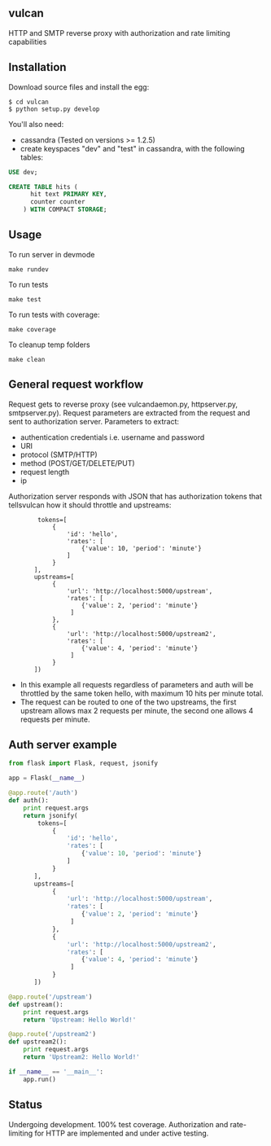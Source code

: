 vulcan
------

HTTP and SMTP reverse proxy with authorization and rate limiting capabilities

Installation
------------

Download source files and install the egg:
```
$ cd vulcan
$ python setup.py develop
```

You'll also need:

* cassandra (Tested on versions >= 1.2.5)
* create keyspaces "dev" and "test" in cassandra, with the following tables:

```sql
USE dev;

CREATE TABLE hits (
      hit text PRIMARY KEY,
      counter counter
    ) WITH COMPACT STORAGE;
```

Usage
-----
To run server in devmode

```
make rundev
```

To run tests

```
make test
```

To run tests with coverage:

```
make coverage
```

To cleanup temp folders

```
make clean
```

General request workflow
------------------------

Request gets to reverse proxy (see vulcandaemon.py, httpserver.py, smtpserver.py).
Request parameters are extracted from the request and sent to authorization server. Parameters to extract:

* authentication credentials i.e. username and password
* URI
* protocol (SMTP/HTTP)
* method (POST/GET/DELETE/PUT)
* request length 
* ip

Authorization server responds with JSON that has authorization tokens that tellsvulcan how it should throttle and upstreams:

```
        tokens=[
            {
                'id': 'hello',
                'rates': [
                    {'value': 10, 'period': 'minute'}
                ]
            }
       ],
       upstreams=[
            {
                'url': 'http://localhost:5000/upstream',
                'rates': [
                    {'value': 2, 'period': 'minute'}
                 ]
            },
            {
                'url': 'http://localhost:5000/upstream2',
                'rates': [
                    {'value': 4, 'period': 'minute'}
                 ]
            }
       ])

```

* In this example all requests regardless of parameters and auth will be throttled by the same token hello, with maximum 10 hits per minute total.
* The request can be routed to one of the two upstreams, the first upstream allows max 2 requests per minute, the second one allows 4 requests per minute.

Auth server example
-------------------

```python
from flask import Flask, request, jsonify

app = Flask(__name__)

@app.route('/auth')
def auth():
    print request.args
    return jsonify(
        tokens=[
            {
                'id': 'hello',
                'rates': [
                    {'value': 10, 'period': 'minute'}
                ]
            }
       ],
       upstreams=[
            {
                'url': 'http://localhost:5000/upstream',
                'rates': [
                    {'value': 2, 'period': 'minute'}
                 ]
            },
            {
                'url': 'http://localhost:5000/upstream2',
                'rates': [
                    {'value': 4, 'period': 'minute'}
                 ]
            }
       ])

@app.route('/upstream')
def upstream():
    print request.args
    return 'Upstream: Hello World!'

@app.route('/upstream2')
def upstream2():
    print request.args
    return 'Upstream2: Hello World!'

if __name__ == '__main__':
    app.run()
```

Status
-----------------------------

Undergoing development. 100% test coverage. Authorization and rate-limiting for HTTP are implemented and under active
testing.
